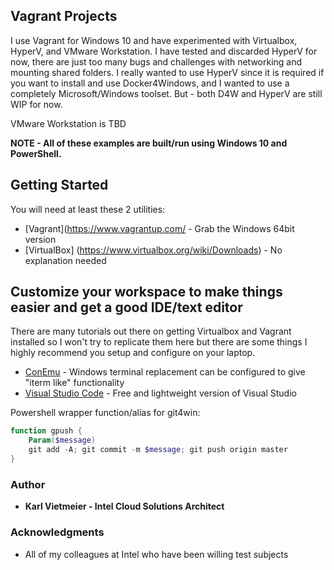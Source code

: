 ## Vagrant Projects

I use Vagrant for Windows 10 and have experimented with Virtualbox, HyperV, and VMware Workstation.  I have tested and discarded HyperV for now, there are just too many bugs and challenges with networking and mounting shared folders.  I really wanted to use HyperV since it is required if you want to install and use Docker4Windows, and I wanted to use a completely Microsoft/Windows toolset.  But - both D4W and HyperV are still WIP for now.

VMware Workstation is TBD

**NOTE - All of these examples are built/run using Windows 10 and PowerShell.**

## Getting Started

You will need at least these 2 utilities:

* [Vagrant](https://www.vagrantup.com/ - Grab the Windows 64bit version
* [VirtualBox] (https://www.virtualbox.org/wiki/Downloads) - No explanation needed

## Customize your workspace to make things easier and get a good IDE/text editor

There are many tutorials out there on getting Virtualbox and Vagrant installed so I won't try to replicate them here but there are some things I highly recommend you setup and configure on your laptop.

* [ConEmu](https://conemu.github.io/) - Windows terminal replacement can be configured to give "iterm like" functionality
* [Visual Studio Code](https://code.visualstudio.com/) - Free and lightweight version of Visual Studio

Powershell wrapper function/alias for git4win:

~~~powershell
function gpush {
    Param($message)
    git add -A; git commit -m $message; git push origin master
}
~~~

### Author

* **Karl Vietmeier - Intel Cloud Solutions Architect**

### Acknowledgments

* All of my colleagues at Intel who have been willing test subjects